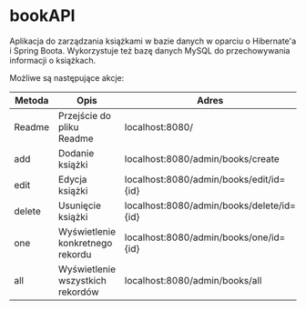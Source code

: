 # bookAPI

Aplikacja do zarządzania książkami w bazie danych w oparciu o Hibernate'a i Spring Boota.
Wykorzystuje też bazę danych MySQL do przechowywania informacji o książkach.

Możliwe są następujące akcje:

|Metoda|Opis|Adres|
|--|--|--|
|Readme|Przejście do pliku Readme|localhost:8080/|
|add|Dodanie książki|localhost:8080/admin/books/create|
|edit|Edycja książki|localhost:8080/admin/books/edit/id={id}|
|delete|Usunięcie książki|localhost:8080/admin/books/delete/id={id}|
|one|Wyświetlenie konkretnego rekordu|localhost:8080/admin/books/one/id={id}|
|all|Wyświetlenie wszystkich rekordów|localhost:8080/admin/books/all|
